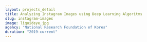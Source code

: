 ```yaml
---
layout: projects_detail
title: Analyzing Instagram Images using Deep Learning Algoritms
slug: instagram-images
image: liquideye.jpg
agency: "National Research Foundation of Korea"
duration: "2019-current"
---
```


